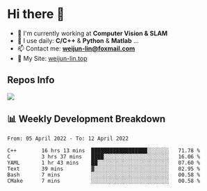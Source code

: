 # Hi there 👋

<!--
**Weijun-Lin/Weijun-Lin** is a ✨ _special_ ✨ repository because its `README.md` (this file) appears on your GitHub profile.

Here are some ideas to get you started:

- 🔭 I’m currently working on ...
- 🌱 I’m currently learning ...
- 👯 I’m looking to collaborate on ...
- 🤔 I’m looking for help with ...
- 💬 Ask me about ...
- 📫 How to reach me: ...
- 😄 Pronouns: ...
- ⚡ Fun fact: ...
-->

- 🏢 I'm currently working at **Computer Vision & SLAM**
- 🚀 I use daily: **C/C++** & **Python** & **Matlab** ...
- 📫 Contact me: **weijun-lin@foxmail.com**
- 🔗 My Site: [weijun-lin.top](https://weijun-lin.top/p)

  

## Repos Info
![](https://github-readme-stats.vercel.app/api?username=Weijun-Lin&theme=cobalt)

## 📊 Weekly Development Breakdown

<!--START_SECTION:waka-->

```text
From: 05 April 2022 - To: 12 April 2022

C++        16 hrs 13 mins  ██████████████████░░░░░░░   71.78 %
C          3 hrs 37 mins   ████░░░░░░░░░░░░░░░░░░░░░   16.06 %
YAML       1 hr 43 mins    ██░░░░░░░░░░░░░░░░░░░░░░░   07.60 %
Text       39 mins         ▓░░░░░░░░░░░░░░░░░░░░░░░░   02.95 %
Bash       7 mins          ░░░░░░░░░░░░░░░░░░░░░░░░░   00.58 %
CMake      7 mins          ░░░░░░░░░░░░░░░░░░░░░░░░░   00.58 %
```

<!--END_SECTION:waka-->
